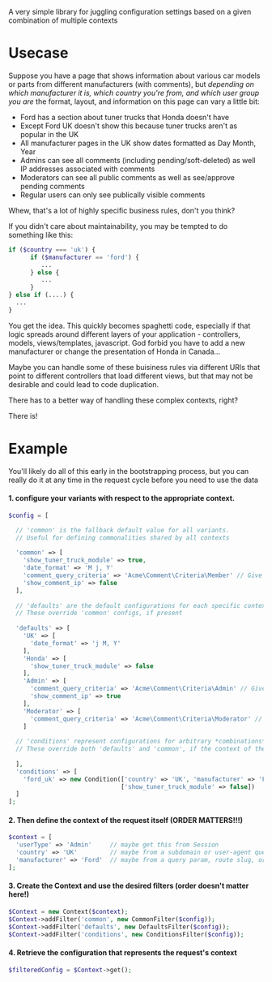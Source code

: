 A very simple library for juggling configuration settings based on a given combination of multiple contexts

# Usecase

Suppose you have a page that shows information about various car models or parts from different manufacturers (with comments), but *depending on which manufacturer it is, which country you're from, and which user group you are* the format, layout, and information on this page can vary a little bit:

* Ford has a section about tuner trucks that Honda doesn't have
* Except Ford UK doesn't show this because tuner trucks aren't as popular in the UK
* All manufacturer pages in the UK show dates formatted as Day Month, Year
* Admins can see all comments (including pending/soft-deleted) as well IP addresses associated with comments
* Moderators can see all public comments as well as see/approve pending comments
* Regular users can only see publically visible comments

Whew, that's a lot of highly specific business rules, don't you think? 

If you didn't care about maintainability, you may be tempted to do something like this:

```php
if ($country === 'uk') {
      if ($manufacturer == 'ford') {
         ...
      } else {
         ...
      }
} else if (....) {
  ...
}
```

You get the idea. This quickly becomes spaghetti code, especially if that logic spreads around different layers of your application - controllers, models, views/templates, javascript. God forbid you have to add a new manufacturer or change the presentation of Honda in Canada...

Maybe you can handle some of these buisiness rules via different URIs that point to different controllers that load different views, but that may not be desirable and could lead to code duplication.

There has to a better way of handling these complex contexts, right?

There is!


# Example

You'll likely do all of this early in the bootstrapping process, but you can really do it at any time in the request cycle before you need to use the data

#### 1. configure your variants with respect to the appropriate context.

```php
$config = [

  // 'common' is the fallback default value for all variants.
  // Useful for defining commonalities shared by all contexts
  
  'common' => [
    'show_tuner_truck_module' => true,
    'date_format' => 'M j, Y'
    'comment_query_criteria' => 'Acme\Comment\Criteria\Member' // Give this to a repository
    'show_comment_ip' => false
  ],
  
  // 'defaults' are the default configurations for each specific context value
  // These override 'common' configs, if present
  
  'defaults' => [
    'UK' => [
      'date_format' => 'j M, Y'
    ],
    'Honda' => [
      'show_tuner_truck_module' => false
    ],
    'Admin' => [
      'comment_query_criteria' => 'Acme\Comment\Criteria\Admin' // Give this to a repository
      'show_comment_ip' => true
    ],
    'Moderator' => [
      'comment_query_criteria' => 'Acme\Comment\Criteria\Moderator' // Give this to a repository
    ]
    
  // 'conditions' represent configurations for arbitrary *combinations* of contexts
  // These override both 'defaults' and 'common', if the context of the request matches
  
  ],
  'conditions' => [
    'ford_uk' => new Condition(['country' => 'UK', 'manufacturer' => 'Ford'], 
                               ['show_tuner_truck_module' => false])
  ]
];
```

#### 2. Then define the context of the request itself (ORDER MATTERS!!!)

```php
$context = [
  'userType' => 'Admin'     // maybe get this from Session
  'country' => 'UK'         // maybe from a subdomain or user-agent query as part of the request
  'manufacturer' => 'Ford'  // maybe from a query param, route slug, or what have you
];
```

#### 3. Create the Context and use the desired filters (order doesn't matter here!)

```php
$Context = new Context($context);
$Context->addFilter('common', new CommonFilter($config));
$Context->addFilter('defaults', new DefaultsFilter($config));
$Context->addFilter('conditions', new ConditionsFilter($config));
```

#### 4. Retrieve the configuration that represents the request's context

```php
$filteredConfig = $Context->get();
```
